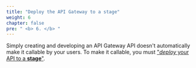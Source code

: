 ```yaml
---
title: "Deploy the API Gateway to a stage"
weight: 6
chapter: false
pre: " <b> 6. </b> "
---
```


Simply creating and developing an API Gateway API doesn't automatically make it callable by your users. To make it callable, you must ["_deploy_ your API to a **stage**"](https://docs.aws.amazon.com/apigateway/latest/developerguide/rest-api-publish.html).
